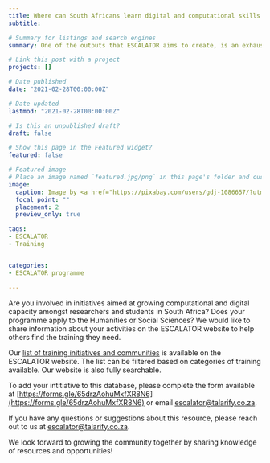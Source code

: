 ```yaml
---
title: Where can South Africans learn digital and computational skills for Humanities and Social Sciences?
subtitle: 

# Summary for listings and search engines
summary: One of the outputs that ESCALATOR aims to create, is an exhaustive list of stakeholders in South Africa offering training in the field of Digital Humanities or Computational Social Sciences. We invite you to tell us about your initiative!

# Link this post with a project
projects: []

# Date published
date: "2021-02-28T00:00:00Z"

# Date updated
lastmod: "2021-02-28T00:00:00Z"

# Is this an unpublished draft?
draft: false

# Show this page in the Featured widget?
featured: false

# Featured image
# Place an image named `featured.jpg/png` in this page's folder and customize its options here.
image:
  caption: Image by <a href="https://pixabay.com/users/gdj-1086657/?utm_source=link-attribution&amp;utm_medium=referral&amp;utm_campaign=image&amp;utm_content=3846597">Gordon Johnson</a> from <a href="https://pixabay.com/?utm_source=link-attribution&amp;utm_medium=referral&amp;utm_campaign=image&amp;utm_content=3846597">Pixabay</a>
  focal_point: ""
  placement: 2
  preview_only: true

tags:
- ESCALATOR
- Training


categories:
- ESCALATOR programme

---
```


Are you involved in initiatives aimed at growing computational and digital capacity amongst researchers and students in South Africa? Does your programme apply to the Humanities or Social Sciences? We would like to share information about your activities on the ESCALATOR website to help others find the training they need.

Our [list of training initiatives and communities](../../initiatives) is available on the ESCALATOR website. The list can be filtered based on categories of training available. Our website is also fully searchable.

To add your intitiative to this database, please complete the form available at [https://forms.gle/65drzAohuMxfXR8N6](https://forms.gle/65drzAohuMxfXR8N6) or email [escalator@talarify.co.za](mailto:escalator@talarify.co.za).

If you have any questions or suggestions about this resource, please reach out to us at [escalator@talarify.co.za](mailto:escalator@talarify.co.za).

We look forward to growing the community together by sharing knowledge of resources and opportunities!

